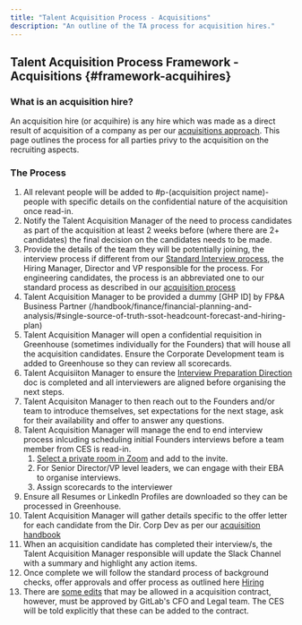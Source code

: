 ```yaml
---
title: "Talent Acquisition Process - Acquisitions"
description: "An outline of the TA process for acquisition hires."
---
```


## Talent Acquisition Process Framework - Acquisitions {#framework-acquihires}

### What is an acquisition hire?

An acquisition hire (or acquihire) is any hire which was made as a direct result of acquisition of a company as per our [acquisitions approach](/handbook/acquisitions). This page outlines the process for all parties privy to the acquisition on the recruiting aspects.

### The Process

1. All relevant people will be added to #p-(acquisition project name)-people with specific details on the confidential nature of the acquisition once read-in.
1. Notify the Talent Acquisition Manager of the need to process candidates as part of the acquisition at least 2 weeks before (where there are 2+ candidates) the final decision on the candidates needs to be made.
1. Provide the details of the team they will be potentially joining, the interview process if different from our [Standard Interview process](/handbook/hiring/interviewing/), the Hiring Manager, Director and VP responsible for the process. For engineering candidates, the process is an abbreviated one to our standard process as described in our [acquisition process](/handbook/acquisitions/acquisition-process#early-diligence)
1. Talent Acquisition Manager to be provided a dummy [GHP ID] by FP&A Business Partner (/handbook/finance/financial-planning-and-analysis/#single-source-of-truth-ssot-headcount-forecast-and-hiring-plan)
1. Talent Acquisition Manager will open a confidential requisition in Greenhouse (sometimes individually for the Founders) that will house all the acquisition candidates. Ensure the Corporate Development team is added to Greenhouse so they can review all scorecards.
1. Talent Acquisiiton Manager to ensure the [Interview Preparation Direction](https://docs.google.com/document/d/1k4sW4HgkRd2tN4TgWYITKqymACF2LCks32bVP_GgHs8/edit?tab=t.0#heading=h.97p1j2m533l5) doc is completed and all interviewers are aligned before organising the next steps.
1. Talent Acquisiton Manager to then reach out to the Founders and/or team to introduce themselves, set expectations for the next stage, ask for their availability and offer to answer any questions.
1. Talent Acquisition Manager will manage the end to end interview process inlcuding scheduling initial Founders interviews before a team member from CES is read-in.
    1. [Select a private room in Zoom](https://docs.google.com/spreadsheets/d/1G7NipqzvUfr4TlI9Xp3yrRcq_ssUnhT7DITOXaE6TIY/edit?gid=452589702#gid=452589702) and add to the invite.
    1. For Senior Director/VP level leaders, we can engage with their EBA to organise interviews.
    1. Assign scorecards to the interviewer
1. Ensure all Resumes or LinkedIn Profiles are downloaded so they can be processed in Greenhouse.
1. Talent Acquisition Manager will gather details specific to the offer letter for each candidate from the Dir. Corp Dev as per our [acquisition handbook](/handbook/acquisitions#what-we-offer)
1. When an acquisition candidate has completed their interview/s, the Talent Acquisition Manager responsible will update the Slack Channel with a summary and highlight any action items.
1. Once complete we will follow the standard process of background checks, offer approvals and offer process as outlined here [Hiring](/handbook/hiring)
1. There are [some edits](https://docs.google.com/document/d/1UEcqbj-DUPtpWf-_WZfRoiSGgqE8bXwIoToEOUAHhmM/edit) that may be allowed in a acquisition contract, however, must be approved by GitLab's CFO and Legal team. The CES will be told explicitly that these can be added to the contract.
